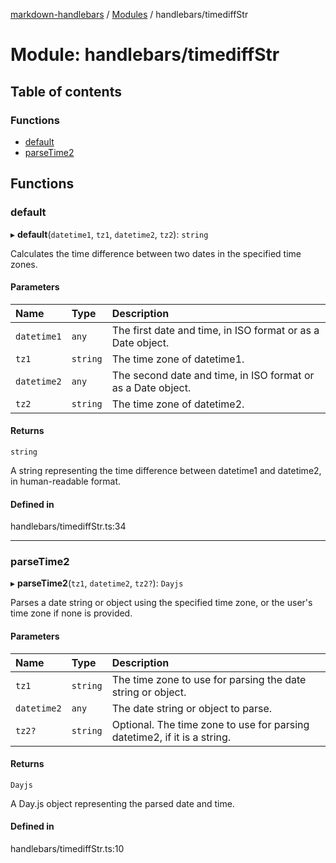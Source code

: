 [markdown-handlebars](../README.md) / [Modules](../modules.md) / handlebars/timediffStr

# Module: handlebars/timediffStr

## Table of contents

### Functions

- [default](handlebars_timediffStr.md#default)
- [parseTime2](handlebars_timediffStr.md#parsetime2)

## Functions

### default

▸ **default**(`datetime1`, `tz1`, `datetime2`, `tz2`): `string`

Calculates the time difference between two dates in the specified time zones.

#### Parameters

| Name | Type | Description |
| :------ | :------ | :------ |
| `datetime1` | `any` | The first date and time, in ISO format or as a Date object. |
| `tz1` | `string` | The time zone of datetime1. |
| `datetime2` | `any` | The second date and time, in ISO format or as a Date object. |
| `tz2` | `string` | The time zone of datetime2. |

#### Returns

`string`

A string representing the time difference between datetime1 and datetime2, in human-readable format.

#### Defined in

handlebars/timediffStr.ts:34

___

### parseTime2

▸ **parseTime2**(`tz1`, `datetime2`, `tz2?`): `Dayjs`

Parses a date string or object using the specified time zone, or the user's time zone if none is provided.

#### Parameters

| Name | Type | Description |
| :------ | :------ | :------ |
| `tz1` | `string` | The time zone to use for parsing the date string or object. |
| `datetime2` | `any` | The date string or object to parse. |
| `tz2?` | `string` | Optional. The time zone to use for parsing datetime2, if it is a string. |

#### Returns

`Dayjs`

A Day.js object representing the parsed date and time.

#### Defined in

handlebars/timediffStr.ts:10
